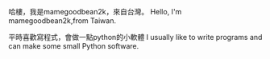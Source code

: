 哈樓，我是mamegoodbean2k，來自台灣。
Hello, I'm mamegoodbean2k,from Taiwan.

平時喜歡寫程式，會做一點python的小軟體
I usually like to write programs and can make some small Python software.
